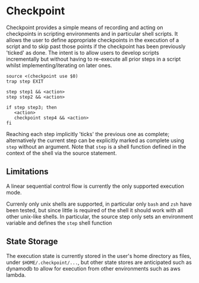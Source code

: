 # Checkpoint

Checkpoint provides a simple means of recording and acting
on checkpoints in scripting environments and in particular
shell scripts. It allows the user to define appropriate
checkpoints in the execution of a script and to skip past
those points if the checkpoint has been previously 'ticked'
as done. The intent is to allow users to develop scripts
incrementally but without having to re-execute all prior
steps in a script whilst implementing/iterating on later ones.

```
source <(checkpoint use $0)
trap step EXIT

step step1 && <action>
step step2 && <action>

if step step3; then
   <action>
   checkpoint step4 && <action>
fi
```

Reaching each step implicitly 'ticks' the previous one as
complete; alternatively the current step can be explicitly marked
as complete using `step` without an argument. Note that `step` is
a shell function defined in the context of the shell via the
source statement.

## Limitations

A linear sequential control flow is currently the only supported
execution mode.

Currenly only unix shells are supported, in particular only `bash` and `zsh`
have been tested, but since little is required of the shell it should
work with all other unix-like shells. In particular, the source
step only sets an environment variable and defines the `step` shell function

## State Storage

The execution state is currently stored in the user's home directory
as files, under `$HOME/.checkpoint/...`, but other state stores
are anticipated such as dynamodb to allow for execution from other
environments such as aws lambda.
